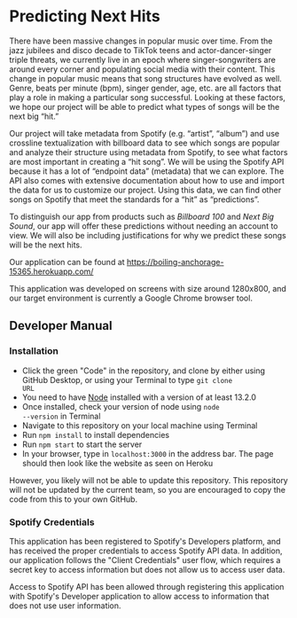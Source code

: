 # Predicting Next Hits

There have been massive changes in popular music over time. From the jazz jubilees and disco decade to TikTok teens and actor-dancer-singer triple threats, we currently live in an epoch where singer-songwriters are around every corner and populating social media with their content. This change in popular music means that song structures have evolved as well. Genre, beats per minute (bpm), singer gender, age, etc. are all factors that play a role in making a particular song successful. Looking at these factors, we hope our project will be able to predict what types of songs will be the next big “hit.”

Our project will take metadata from Spotify (e.g. “artist”, “album”) and use crossline textualization with billboard data to see which songs are popular and analyze their structure using metadata from Spotify, to see what factors are most important in creating a “hit song”. We will be using the Spotify API because it has a lot of “endpoint data” (metadata) that we can explore. The API also comes with extensive documentation about how to use and import the data for us to customize our project. Using this data, we can find other songs on Spotify that meet the standards for a “hit” as “predictions”.

To distinguish our app from products such as *Billboard 100* and *Next Big Sound*, our app will offer these predictions without needing an account to view. We will also be including justifications for why we predict these songs will be the next hits.

Our application can be found at <https://boiling-anchorage-15365.herokuapp.com/>

This application was developed on screens with size around 1280x800, and our target environment is currently a Google Chrome browser tool.

## Developer Manual
### Installation
 - Click the green "Code" in the repository, and clone by either using GitHub Desktop, or using your Terminal to type <code>git clone URL</code>
 - You need to have [Node](https://nodejs.org/en/download/) installed with a version of at least 13.2.0
 - Once installed, check your version of node using <code>node --version</code> in Terminal
 - Navigate to this repository on your local machine using Terminal
 - Run <code>npm install</code> to install dependencies
 - Run <code>npm start</code> to start the server
 - In your browser, type in <code>localhost:3000</code> in the address bar.  The page should then look like the website as seen on Heroku

However, you likely will not be able to update this repository.  This repository will not be updated by the current team, so you are encouraged to copy the code from this to your own GitHub.

### Spotify Credentials
This application has been registered to Spotify's Developers platform, and has received the proper credentials to access Spotify API data.  In addition, our application follows the "Client Credentials" user flow, which requires a secret key to access information but does not allow us to access user data.

Access to Spotify API has been allowed through registering this application with Spotify's Developer application to allow access to information that does not use user information.

